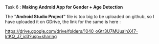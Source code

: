 Task 6 : **Making Android App for Gender + Age Detection**

The **"Android Studio Project"**  file is too big to be uploaded on github, so I have uploaded it on GDrive, the link for the same is here :

https://drive.google.com/drive/folders/1040_oGtr3U7MUualnX47-ktKQ_J7_id3?usp=sharing
